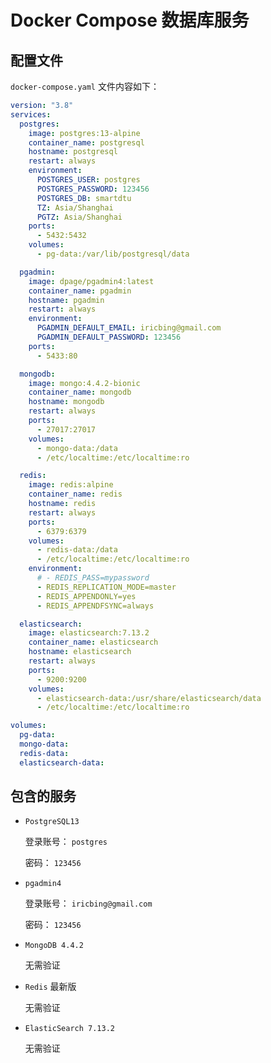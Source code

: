 # Docker Compose 数据库服务

## 配置文件

`docker-compose.yaml` 文件内容如下：

```yaml
version: "3.8"
services:
  postgres:
    image: postgres:13-alpine
    container_name: postgresql
    hostname: postgresql
    restart: always
    environment:
      POSTGRES_USER: postgres
      POSTGRES_PASSWORD: 123456
      POSTGRES_DB: smartdtu
      TZ: Asia/Shanghai
      PGTZ: Asia/Shanghai
    ports:
      - 5432:5432
    volumes:
      - pg-data:/var/lib/postgresql/data

  pgadmin:
    image: dpage/pgadmin4:latest
    container_name: pgadmin
    hostname: pgadmin
    restart: always
    environment:
      PGADMIN_DEFAULT_EMAIL: iricbing@gmail.com
      PGADMIN_DEFAULT_PASSWORD: 123456
    ports:
      - 5433:80

  mongodb:
    image: mongo:4.4.2-bionic
    container_name: mongodb
    hostname: mongodb
    restart: always
    ports:
      - 27017:27017
    volumes:
      - mongo-data:/data
      - /etc/localtime:/etc/localtime:ro

  redis:
    image: redis:alpine
    container_name: redis
    hostname: redis
    restart: always
    ports:
      - 6379:6379
    volumes:
      - redis-data:/data
      - /etc/localtime:/etc/localtime:ro
    environment:
      # - REDIS_PASS=mypassword
      - REDIS_REPLICATION_MODE=master
      - REDIS_APPENDONLY=yes
      - REDIS_APPENDFSYNC=always

  elasticsearch:
    image: elasticsearch:7.13.2
    container_name: elasticsearch
    hostname: elasticsearch
    restart: always
    ports:
      - 9200:9200
    volumes:
      - elasticsearch-data:/usr/share/elasticsearch/data
      - /etc/localtime:/etc/localtime:ro

volumes:
  pg-data:
  mongo-data:
  redis-data:
  elasticsearch-data:
```

## 包含的服务

* `PostgreSQL13`

  登录账号： `postgres`

  密码： `123456`

* `pgadmin4`

  登录账号： `iricbing@gmail.com`

  密码： `123456`

* `MongoDB 4.4.2`

  无需验证

* `Redis` 最新版

  无需验证

* `ElasticSearch 7.13.2`

  无需验证
